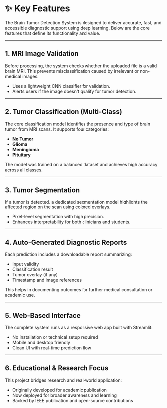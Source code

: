 # ✨ Key Features

The Brain Tumor Detection System is designed to deliver accurate, fast, and accessible diagnostic support using deep learning. Below are the core features that define its functionality and value.

---

## 1. MRI Image Validation

Before processing, the system checks whether the uploaded file is a valid brain MRI. This prevents misclassification caused by irrelevant or non-medical images.

* Uses a lightweight CNN classifier for validation.
* Alerts users if the image doesn't qualify for tumor detection.

---

## 2. Tumor Classification (Multi-Class)

The core classification model identifies the presence and type of brain tumor from MRI scans. It supports four categories:

* **No Tumor**
* **Glioma**
* **Meningioma**
* **Pituitary**

The model was trained on a balanced dataset and achieves high accuracy across all classes.

---

## 3. Tumor Segmentation

If a tumor is detected, a dedicated segmentation model highlights the affected region on the scan using colored overlays.

* Pixel-level segmentation with high precision.
* Enhances interpretability for both clinicians and students.

---

## 4. Auto-Generated Diagnostic Reports

Each prediction includes a downloadable report summarizing:

* Input validity
* Classification result
* Tumor overlay (if any)
* Timestamp and image references

This helps in documenting outcomes for further medical consultation or academic use.

---

## 5. Web-Based Interface

The complete system runs as a responsive web app built with Streamlit:

* No installation or technical setup required
* Mobile and desktop friendly
* Clean UI with real-time prediction flow

---

## 6. Educational & Research Focus

This project bridges research and real-world application:

* Originally developed for academic publication
* Now deployed for broader awareness and learning
* Backed by IEEE publication and open-source contributions
